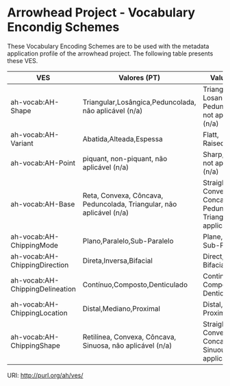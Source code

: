 # Arrowhead Project - Vocabulary Encondig Schemes
These Vocabulary Encoding Schemes are to be used with the metadata application profile of the arrowhead project. 
The following table presents these VES. 


| VES                    | Valores (PT)                                                         | Values (EN)                                                               |
|------------------------|----------------------------------------------------------------------|---------------------------------------------------------------------------|
| ah-vocab:AH-Shape      | Triangular,Losângica,Peduncolada, não aplicável (n/a)                | Triangle, Losangular, Pedunculated, not applicable (n/a)                  |
| ah-vocab:AH-Variant    | Abatida,Alteada,Espessa                                              | Flatt, Raised,Thick                                                       |
| ah-vocab:AH-Point               | piquant, non-piquant, não aplicável (n/a)                            | Sharp,Fractured, not applicable (n/a)                                     |
| ah-vocab:AH-Base                | Reta, Convexa, Côncava, Peduncolada, Triangular, não aplicável (n/a) | Straight, Convex, Concave, Peduncolated, Triangular, not applicable (n/a) |
| ah-vocab:AH-ChippingMode        | Plano,Paralelo,Sub-Paralelo                                          | Plane, Parallel, Sub-Parallel                                             |
| ah-vocab:AH-ChippingDirection   | Direta,Inversa,Bifacial                                              | Direct, Reverse, Bifacial                                                 |
| ah-vocab:AH-ChippingDelineation | Contínuo,Composto,Denticulado                                        | Continuous, Composite, Denticulated                                       |
| ah-vocab:AH-ChippingLocation    | Distal,Mediano,Proximal                                              | Distal, Median, Proximal                                                  |
| ah-vocab:AH-ChippingShape       | Retilínea, Convexa, Côncava, Sinuosa, não aplicável (n/a)            | Straight, Convex, Concave, Sinuous, not applicable (n/a)                  |

URI: http://purl.org/ah/ves/
